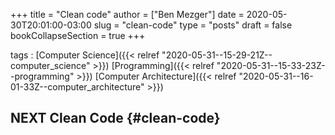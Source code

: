 +++
title = "Clean code"
author = ["Ben Mezger"]
date = 2020-05-30T20:01:00-03:00
slug = "clean-code"
type = "posts"
draft = false
bookCollapseSection = true
+++

tags
: [Computer Science]({{< relref "2020-05-31--15-29-21Z--computer_science" >}}) [Programming]({{< relref "2020-05-31--15-33-23Z--programming" >}}) [Computer Architecture]({{< relref "2020-05-31--16-01-33Z--computer_architecture" >}})


## <span class="org-todo todo NEXT">NEXT</span> Clean Code {#clean-code}
